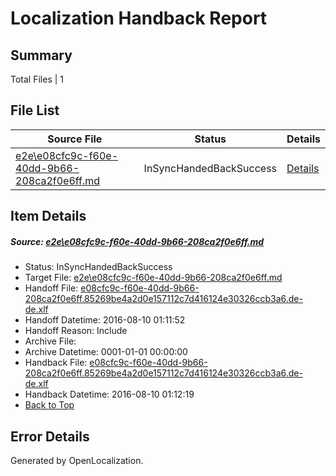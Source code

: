 # <a name='report-top'></a> Localization Handback Report

## Summary
 Total Files | 1

## File List
 Source File | Status | Details 
 ----------- | ------ | ------- 
 [e2e\e08cfc9c-f60e-40dd-9b66-208ca2f0e6ff.md](https://github.com/OpenLocalizationTestOrg/oltest/blob/100d7ffe2c8cea29a73bb2bd238e64436ccd7d16/e2e/e08cfc9c-f60e-40dd-9b66-208ca2f0e6ff.md) | InSyncHandedBackSuccess | [Details](#b428d096129222aa55127d145612fe2ae8a9669d1)

## Item Details
##### <a name='b428d096129222aa55127d145612fe2ae8a9669d1'></a> Source: [e2e\e08cfc9c-f60e-40dd-9b66-208ca2f0e6ff.md](https://github.com/OpenLocalizationTestOrg/oltest/blob/100d7ffe2c8cea29a73bb2bd238e64436ccd7d16/e2e/e08cfc9c-f60e-40dd-9b66-208ca2f0e6ff.md)
* Status: InSyncHandedBackSuccess
* Target File: [e2e\e08cfc9c-f60e-40dd-9b66-208ca2f0e6ff.md](https://github.com/OpenLocalizationTestOrg/ol-test-dede/blob/9f09ddd9f20bd3dbfb9a5a61ef507c7b73d70cff/e2e/e08cfc9c-f60e-40dd-9b66-208ca2f0e6ff.md)
* Handoff File: [e08cfc9c-f60e-40dd-9b66-208ca2f0e6ff.85269be4a2d0e157112c7d416124e30326ccb3a6.de-de.xlf](https://github.com/OpenLocalizationTestOrg/olhandoff-e2e/blob/d76b6d7203998340477929ed2a0af653d44d103a/ol-handoff/OpenLocalizationTestOrg/ol-test-dede/ci/ht/e08cfc9c-f60e-40dd-9b66-208ca2f0e6ff.85269be4a2d0e157112c7d416124e30326ccb3a6.de-de.xlf)
* Handoff Datetime: 2016-08-10 01:11:52
* Handoff Reason: Include
* Archive File: 
* Archive Datetime: 0001-01-01 00:00:00
* Handback File: [e08cfc9c-f60e-40dd-9b66-208ca2f0e6ff.85269be4a2d0e157112c7d416124e30326ccb3a6.de-de.xlf](https://github.com/OpenLocalizationTestOrg/olhandback-e2e/blob/14b08fc5c6be099493b9d86b76dbdf6bb7dfba48/ol-handback/OpenLocalizationTestOrg/ol-test-dede/ci/ht/e08cfc9c-f60e-40dd-9b66-208ca2f0e6ff.85269be4a2d0e157112c7d416124e30326ccb3a6.de-de.xlf)
* Handback Datetime: 2016-08-10 01:12:19
* [Back to Top](#report-top)


## Error Details

Generated by OpenLocalization.
